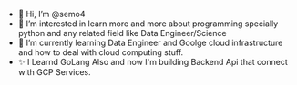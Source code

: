 - 👋 Hi, I’m @semo4
- 👀 I’m interested in learn more and more about programming specially python and any related field like Data Engineer/Science
- 🌱 I’m currently learning Data Engineer and Goolge cloud infrastructure and how to deal with cloud computing stuff.
- ✨ I Learnd GoLang Also and now I'm building Backend Api that connect with GCP Services.


<!---
semo4/semo4 is a ✨ special ✨ repository because its `README.md` (this file) appears on your GitHub profile.
You can click the Preview link to take a look at your changes.
--->

